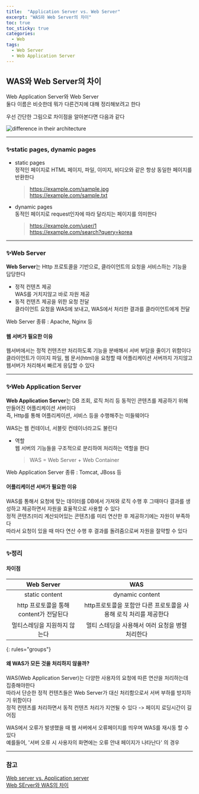 ```yaml
---
title:  "Application Server vs. Web Server"
excerpt: "WAS와 Web Server의 차이"
toc: true
toc_sticky: true
categories:
  - Web
tags:
  - Web Server
  - Web Application Server
---
```

## WAS와 Web Server의 차이  
Web Application Server와 Web Server  
둘다 이름은 비슷한데 뭐가 다른건지에 대해 정리해보려고 한다  


우선 간단한 그림으로 차이점을 알아본다면 다음과 같다  


![difference in their architecture](https://www.educative.io/api/edpresso/shot/5043667712606208/image/5659644338896896)  

---
### ✨static pages, dynamic pages  
* static pages  
  정적인 페이지로 HTML 페이지, 파일, 이미지, 비디오와 같은 항상 동일한 페이지를 반환한다  
  > https://example.com/sample.jpg  
  > https://example.com/sample.txt

* dynamic pages  
  동적인 페이지로 request인자에 따라 달라지는 페이지를 의미한다  
  > https://example.com/user/1  
  > https://example.com/search?query=korea

---
### ✨Web Server  


**Web Server**는 Http 프로토콜을 기반으로, 클라이언트의 요청을 서비스하는 기능을 담당한다  
 * 정적 컨텐츠 제공  
   WAS를 거치지않고 바로 자원 제공  
 * 동적 컨텐츠 제공을 위한 요청 전달  
   클라이언트 요청을 WAS에 보내고, WAS에서 처리한 결과를 클라이언트에게 전달  

Web Server 종류 : Apache, Nginx 등  

#### 웹 서버가 필요한 이유  
웹서버에서는 정적 컨텐츠만 처리하도록 기능을 분배해서 서버 부담을 줄이기 위함이다  
클라이언트가 이미지 파일, 웹 문서(html)을 요청할 때 어플리케이션 서버까지 가지않고 웹서버가 처리해서 빠르게 응답할 수 있다  

---
### ✨Web Application Server  


**Web Application Server**는 DB 조회, 로직 처리 등 동적인 콘텐츠를 제공하기 위해 만들어진 어플리케이션 서버이다  
즉, Http를 통해 어플리케이션, 서비스 등을 수행해주는 미들웨어다  


WAS는 웹 컨테이너, 서블릿 컨테이너라고도 불린다  

* 역할  
웹 서버의 기능들을 구조적으로 분리하여 처리하는 역할을 한다  
  > WAS = Web Server + Web Container  

Web Application Server 종류 : Tomcat, JBoss 등  

#### 어플리케이션 서버가 필요한 이유  
WAS를 통해서 요청에 맞는 데이터를 DB에서 가져와 로직 수행 후 그때마다 결과를 생성하고 제공하면서 자원을 효율적으로 사용할 수 있다  
정적 콘텐츠(미리 계산되어있는 콘텐츠)를 미리 연산한 후 제공하기에는 자원이 부족하다  
따라서 요청이 있을 때 마다 연산 수행 후 결과를 돌려줌으로써 자원을 절약할 수 있다  

---
### ✨정리  
#### 차이점  


| Web Server | WAS | 
|:--------:|:-------:|
| static content | dynamic content |
| http 프로토콜을 통해 content가 전달된다 | http프로토콜을 포함안 다른 프로토콜을 사용해 로직 처리를 제공한다 |
| 멀티스레딩을 지원하지 않는다 | 멀티 스테딩을 사용해서 여러 요청을 병렬 처리한다 |
{: rules="groups"}



#### 왜 WAS가 모든 것을 처리하지 않을까?  
WAS(Web Application Server)는 다양한 사용자의 요청에 따른 연산을 처리하는데 집중해야한다  
따라서 단순한 정적 컨텐츠들은 Web Server가 대신 처리함으로서 서버 부하를 방지하기 위함이다  
정적 컨텐츠를 처리하면서 동적 컨텐츠 처리가 지연될 수 있다 -> 페이지 로딩시간이 길어짐  

WAS에서 오류가 발생했을 때 웹 서버에서 오류페이지를 띄우며 WAS를 재시동 할 수 있다  
예를들어, '서버 오류 시 사용자의 화면에는 오류 안내 페이지가 나타난다' 의 경우  


---
### 참고  
[Web server vs. Application server](https://www.educative.io/edpresso/web-server-vs-application-server)  
[Web SErver와 WAS의 차이](https://gyoogle.dev/blog/web-knowledge/Web%20Server%EC%99%80%20WAS%EC%9D%98%20%EC%B0%A8%EC%9D%B4.html)